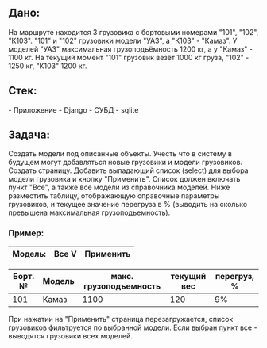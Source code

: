 <h2>Дано:</h2>
На маршруте находится 3 грузовика с бортовыми номерами "101", "102", "К103".
"101" и "102" грузовики модели "УАЗ", а "К103" - "Камаз". 
У моделей "УАЗ" максимальная грузоподъёмность 1200 кг, а у "Камаз" - 1100 кг.
На текущий момент "101" грузовик везёт 1000 кг груза, "102" - 1250 кг, "К103" 1200 кг.

<h2>Стек:</h2>
- Приложение - Django
- СУБД - sqlite

<h2>Задача:</h2>
Создать модели под описанные объекты. 
Учесть что в систему в будущем могут добавляться новые грузовики и модели грузовиков.
Создать страницу. Добавить выпадающий список (select) для выбора модели грузовика и кнопку "Применить".
Список должен включать пункт "Все", а также все модели из справочника моделей.
Ниже разместить таблицу, отображающую справочные параметры грузовиков, 
и текущее значение перегруза в % (выводить на сколько превышена максимальная грузоподъемность).

<h3>Пример:</h3>

| Модель: | Все V | Применить |
|---------|-------|-----------|


| Борт. № | Модель | макс. грузоподъемность | текущий вес | перегруз, % |
|---------|--------|------------------------|-------------|-------------|
| 101     | Камаз  | 1100                   | 120         | 9%          |

При нажатии на "Применить" страница перезагружается, список грузовиков 
фильтруется по выбранной модели. Если выбран пункт все - выводятся грузовики всех моделей.